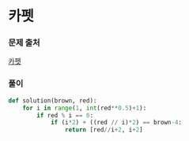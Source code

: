 # 카펫


### 문제 출처
[카펫](https://programmers.co.kr/learn/courses/30/lessons/42842)



### 풀이
```python
def solution(brown, red):
    for i in range(1, int(red**0.5)+1):
        if red % i == 0:
            if (i*2) + ((red // i)*2) == brown-4:
                return [red//i+2, i+2]

```